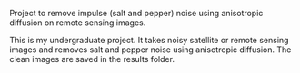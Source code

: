 Project to remove impulse (salt and pepper) noise using anisotropic diffusion on remote sensing images.



This is my undergraduate project. It takes noisy satellite or remote sensing images and removes salt and pepper noise using anisotropic diffusion. The clean images are saved in the results folder.




